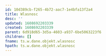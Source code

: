 ```yaml
---
id: 10d389cb-f265-4b72-aac7-1e4bfa13f2a4
title: Wlasnosc
desc: ''
updated: 1608692203339
created: 1608692203339
parent: 6d918d65-3d5a-4603-a937-6be5063223f6
children: []
fname: ts.w.dane.objekt.wlasnosc
hpath: ts.w.dane.objekt.wlasnosc
---
```



